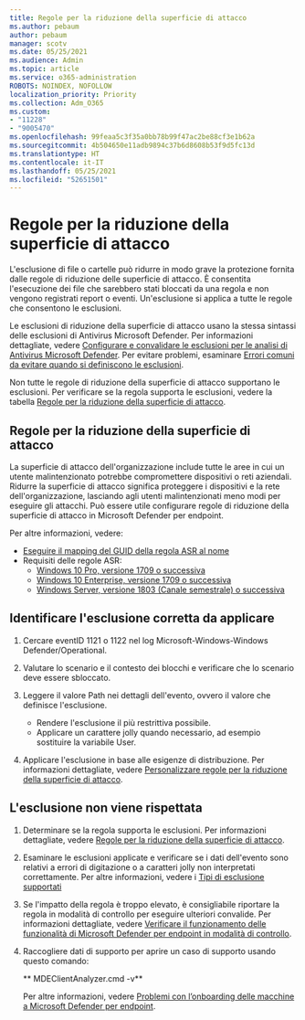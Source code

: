 ```yaml
---
title: Regole per la riduzione della superficie di attacco
ms.author: pebaum
author: pebaum
manager: scotv
ms.date: 05/25/2021
ms.audience: Admin
ms.topic: article
ms.service: o365-administration
ROBOTS: NOINDEX, NOFOLLOW
localization_priority: Priority
ms.collection: Adm_O365
ms.custom:
- "11228"
- "9005470"
ms.openlocfilehash: 99feaa5c3f35a0bb78b99f47ac2be88cf3e1b62a
ms.sourcegitcommit: 4b504650e11adb9894c37b6d8608b53f9d5fc13d
ms.translationtype: HT
ms.contentlocale: it-IT
ms.lasthandoff: 05/25/2021
ms.locfileid: "52651501"
---
```

# <a name="attack-surface-reduction-rules"></a>Regole per la riduzione della superficie di attacco

L'esclusione di file o cartelle può ridurre in modo grave la protezione fornita dalle regole di riduzione delle superficie di attacco. È consentita l'esecuzione dei file che sarebbero stati bloccati da una regola e non vengono registrati report o eventi. Un'esclusione si applica a tutte le regole che consentono le esclusioni.

Le esclusioni di riduzione della superficie di attacco usano la stessa sintassi delle esclusioni di Antivirus Microsoft Defender. Per informazioni dettagliate, vedere [Configurare e convalidare le esclusioni per le analisi di Antivirus Microsoft Defender](/microsoft-365/security/defender-endpoint/configure-exclusions-microsoft-defender-antivirus). Per evitare problemi, esaminare [Errori comuni da evitare quando si definiscono le esclusioni](/microsoft-365/security/defender-endpoint/common-exclusion-mistakes-microsoft-defender-antivirus).

Non tutte le regole di riduzione della superficie di attacco supportano le esclusioni. Per verificare se la regola supporta le esclusioni, vedere la tabella [Regole per la riduzione della superficie di attacco](/microsoft-365/security/defender-endpoint/attack-surface-reduction#attack-surface-reduction-rules).

## <a name="attack-surface-reduction-rules"></a>Regole per la riduzione della superficie di attacco

La superficie di attacco dell'organizzazione include tutte le aree in cui un utente malintenzionato potrebbe compromettere dispositivi o reti aziendali. Ridurre la superficie di attacco significa proteggere i dispositivi e la rete dell'organizzazione, lasciando agli utenti malintenzionati meno modi per eseguire gli attacchi. Può essere utile configurare regole di riduzione della superficie di attacco in Microsoft Defender per endpoint.

Per altre informazioni, vedere:

- [Eseguire il mapping del GUID della regola ASR al nome](/microsoft-365/security/defender-endpoint/attack-surface-reduction#attack-surface-reduction-rules)
- Requisiti delle regole ASR:
    - [Windows 10 Pro, versione 1709 o successiva](/windows/whats-new/whats-new-windows-10-version-1709)
    - [Windows 10 Enterprise, versione 1709 o successiva](/windows/whats-new/whats-new-windows-10-version-1709)
    - [Windows Server, versione 1803 (Canale semestrale) o successiva](/windows-server/get-started/whats-new-in-windows-server-1803)

## <a name="identify-the-correct-exclusion-to-apply"></a>Identificare l'esclusione corretta da applicare

1. Cercare eventID 1121 o 1122 nel log Microsoft-Windows-Windows Defender/Operational.

1. Valutare lo scenario e il contesto dei blocchi e verificare che lo scenario deve essere sbloccato.

1. Leggere il valore Path nei dettagli dell'evento, ovvero il valore che definisce l'esclusione.
    - Rendere l'esclusione il più restrittiva possibile.
    - Applicare un carattere jolly quando necessario, ad esempio sostituire la variabile User.

1. Applicare l'esclusione in base alle esigenze di distribuzione. Per informazioni dettagliate, vedere [Personalizzare regole per la riduzione della superficie di attacco](/microsoft-365/security/defender-endpoint/customize-attack-surface-reduction).

## <a name="exclusion-is-not-honored"></a>L'esclusione non viene rispettata

1. Determinare se la regola supporta le esclusioni. Per informazioni dettagliate, vedere [Regole per la riduzione della superficie di attacco](/microsoft-365/security/defender-endpoint/attack-surface-reduction#attack-surface-reduction-rules).

1. Esaminare le esclusioni applicate e verificare se i dati dell'evento sono relativi a errori di digitazione o a caratteri jolly non interpretati correttamente. Per altre informazioni, vedere i [Tipi di esclusione supportati](/microsoft-365/security/defender-endpoint/mac-exclusions#supported-exclusion-types)

1. Se l'impatto della regola è troppo elevato, è consigliabile riportare la regola in modalità di controllo per eseguire ulteriori convalide. Per informazioni dettagliate, vedere [Verificare il funzionamento delle funzionalità di Microsoft Defender per endpoint in modalità di controllo](/microsoft-365/security/defender-endpoint/audit-windows-defender).

1. Raccogliere dati di supporto per aprire un caso di supporto usando questo comando:
    
   ** MDEClientAnalyzer.cmd -v**

    Per altre informazioni, vedere [Problemi con l’onboarding delle macchine a Microsoft Defender per endpoint](issues-with-onboarding-machines.md).
